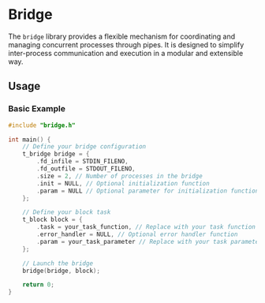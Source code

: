 # Bridge

The `bridge` library provides a flexible mechanism for coordinating and managing concurrent processes through pipes. It is designed to simplify inter-process communication and execution in a modular and extensible way.

## Usage

### Basic Example

```c
#include "bridge.h"

int main() {
    // Define your bridge configuration
    t_bridge bridge = {
        .fd_infile = STDIN_FILENO,
        .fd_outfile = STDOUT_FILENO,
        .size = 2, // Number of processes in the bridge
        .init = NULL, // Optional initialization function
        .param = NULL // Optional parameter for initialization function
    };

    // Define your block task
    t_block block = {
        .task = your_task_function, // Replace with your task function
        .error_handler = NULL, // Optional error handler function
        .param = your_task_parameter // Replace with your task parameter
    };

    // Launch the bridge
    bridge(bridge, block);

    return 0;
}
